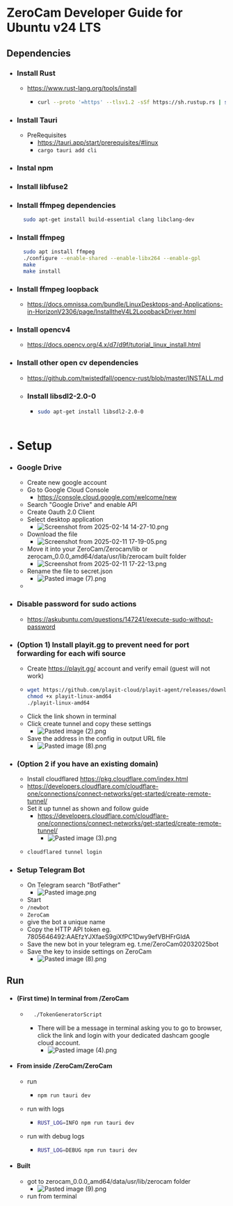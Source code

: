 # ZeroCam Developer Guide for Ubuntu v24 LTS

## Dependencies
- ### Install Rust
  - https://www.rust-lang.org/tools/install
    - ```bash 
      curl --proto '=https' --tlsv1.2 -sSf https://sh.rustup.rs | sh
      ```
- ### Install Tauri
  - PreRequisites
    - https://tauri.app/start/prerequisites/#linux
    - ```cargo tauri add cli```
- ### Instal npm
- ### Install libfuse2
- ### Install ffmpeg dependencies
  ```bash 
    sudo apt-get install build-essential clang libclang-dev
  ```
- ### Install ffmpeg
  ```bash 
    sudo apt install ffmpeg
    ./configure --enable-shared --enable-libx264 --enable-gpl
    make
    make install
  ```
- ### Install ffmpeg loopback
  - https://docs.omnissa.com/bundle/LinuxDesktops-and-Applications-in-HorizonV2306/page/InstalltheV4L2LoopbackDriver.html
- ### Install opencv4
  - https://docs.opencv.org/4.x/d7/d9f/tutorial_linux_install.html
- ### Install other open cv dependencies
  - https://github.com/twistedfall/opencv-rust/blob/master/INSTALL.md
  - ### Install libsdl2-2.0-0
    - ```bash
      sudo apt-get install libsdl2-2.0-0
    ```
    
- # Setup
- ### Google Drive
  - Create new google account
  - Go to Google Cloud Console
      - https://console.cloud.google.com/welcome/new
  - Search "Google Drive" and enable API
  - Create Oauth 2.0 Client
  - Select desktop application
      - ![Screenshot from 2025-02-14 14-27-10.png](DocsResources/Screenshot%20from%202025-02-14%2014-27-10.png)
  - Download the file
      - ![Screenshot from 2025-02-11 17-19-05.png](DocsResources/Screenshot%20from%202025-02-11%2017-19-05.png)
  - Move it into your ZeroCam/Zerocam/lib or zerocam_0.0.0_amd64/data/usr/lib/zerocam built folder
      - ![Screenshot from 2025-02-11 17-22-13.png](DocsResources/Screenshot%20from%202025-02-11%2017-22-13.png)
  - Rename the file to secret.json
      - ![Pasted image (7).png](DocsResources/Pasted%20image%20%287%29.png)
  - 
- ### Disable password for sudo actions
  - https://askubuntu.com/questions/147241/execute-sudo-without-password
- ### (Option 1) Install playit.gg to prevent need for port forwarding for each wifi source
  - Create https://playit.gg/ account and verify email (guest will not work)
  - ```bash
    wget https://github.com/playit-cloud/playit-agent/releases/download/v0.15.0/playit-linux-amd64
    chmod +x playit-linux-amd64
    ./playit-linux-amd64
    ```
  - Click the link shown in terminal
  - Click create tunnel and copy these settings
    - ![Pasted image (2).png](DocsResources/Pasted%20image%20%282%29.png)
  - Save the address in the config in output URL file
    - ![Pasted image (8).png](DocsResources/Pasted%20image%20%288%29.png)
- ### (Option 2 if you have an existing domain)
  - Install cloudflared https://pkg.cloudflare.com/index.html
  - https://developers.cloudflare.com/cloudflare-one/connections/connect-networks/get-started/create-remote-tunnel/
  - Set it up tunnel as shown and follow guide
    - https://developers.cloudflare.com/cloudflare-one/connections/connect-networks/get-started/create-remote-tunnel/
      - ![Pasted image (3).png](DocsResources/Pasted%20image%20%283%29.png)
  - ```bash 
    cloudflared tunnel login
    ```
- ### Setup Telegram Bot
  - On Telegram search "BotFather"
    - ![Pasted image.png](../DocsResources/Pasted%20image.png)
  - Start
  - ```/newbot```
  - ```ZeroCam```
  - give the bot a unique name
  - Copy the HTTP API token eg. 7805646492:AAEfzYJXfaeS9giXfPC1Dwy9efVBHFrGIdA
  - Save the new bot in your telegram eg. t.me/ZeroCam02032025bot
  - Save the key to inside settings on ZeroCam
    - ![Pasted image (8).png](DocsResources/Pasted%20image%20%288%29.png)
    
## Run

- #### (First time) In terminal from /ZeroCam
  - ```bash 
      ./TokenGeneratorScript
    ```
    - There will be a message in terminal asking you to go to browser,
      click the link and login with your dedicated dashcam google cloud account.
      - ![Pasted image (4).png](DocsResources/Pasted%20image%20%284%29.png)
  
- #### From inside /ZeroCam/ZeroCam
  - run 
    - ```bash
      npm run tauri dev
      ```
  - run with logs 
    - ```bash
      RUST_LOG=INFO npm run tauri dev
      ```
  - run with debug logs
    - ```bash
      RUST_LOG=DEBUG npm run tauri dev
      ```
      
- #### Built
  - got to zerocam_0.0.0_amd64/data/usr/lib/zerocam folder
    - ![Pasted image (9).png](DocsResources/Pasted%20image%20%289%29.png)
  - run from terminal